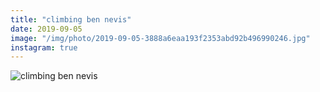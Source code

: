 ```yaml
---
title: "climbing ben nevis"
date: 2019-09-05
image: "/img/photo/2019-09-05-3888a6eaa193f2353abd92b496990246.jpg"
instagram: true
---
```


![climbing ben nevis](/img/photo/2019-09-05-3888a6eaa193f2353abd92b496990246.jpg)
